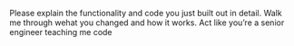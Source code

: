 Please explain the functionality and code you just built out in detail. Walk me through wehat you changed and how it works. Act like you’re a senior engineer teaching me code
